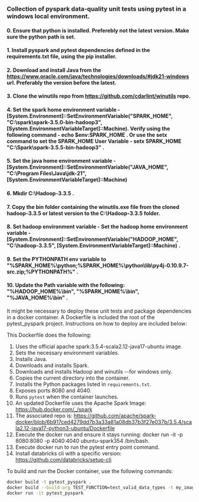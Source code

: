 ### Collection of pyspark data-quality unit tests using pytest in a windows local environment.

#### 0. Ensure that python is installed. Preferebly not the latest version. Make sure the python path is set.
#### 1. Install pyspark and pytest dependencies defined in the requirements.txt file, using the pip installer.
#### 2. Download and install Java from the https://www.oracle.com/java/technologies/downloads/#jdk21-windows url. Preferably the version before the latest.
#### 3. Clone the winutils repo from https://github.com/cdarlint/winutils repo.
#### 4. Set the spark home environment variable - [System.Environment]::SetEnvironmentVariable("SPARK_HOME", "C:\spark\spark-3.5.0-bin-hadoop3", [System.EnvironmentVariableTarget]::Machine). Verify using the following command - echo $env:SPARK_HOME . Or use the setx command to set the SPARK_HOME User Variable - setx SPARK_HOME "C:\Spark\spark-3.5.5-bin-hadoop3" .
#### 5. Set the java home environment variable - [System.Environment]::SetEnvironmentVariable("JAVA_HOME", "C:\Program Files\Java\jdk-21", [System.EnvironmentVariableTarget]::Machine)
#### 6. Mkdir C:\Hadoop-3.3.5 .
#### 7. Copy the bin folder containing the winutils.exe file from the cloned hadoop-3.3.5 or latest version to the C:\Hadoop-3.3.5 folder.
#### 8. Set hadoop environment variable - Set the hadoop home environment variable - [System.Environment]::SetEnvironmentVariable("HADOOP_HOME", "C:\hadoop-3.3.5", [System.EnvironmentVariableTarget]::Machine) .
#### 9. Set the PYTHONPATH env variable to "%SPARK_HOME%\python;%SPARK_HOME%\python\lib\py4j-0.10.9.7-src.zip;%PYTHONPATH%" .
#### 10. Update the Path variable with the following: "%HADOOP_HOME%\bin", "%SPARK_HOME%\bin", "%JAVA_HOME%\bin" .


It might be necessary to deploy these unit tests and package dependencies in a docker container. A Dockerfile is included the root of the pytest_pyspark project. Instructions on how to deploy are included below:


This Dockerfile does the following:
1. Uses the official apache spark:3.5.4-scala2.12-java17-ubuntu image.
2. Sets the necessary environment variables.
3. Installs Java.
4. Downloads and installs Spark.
5. Downloads and installs Hadoop and winutils --for windows only.
6. Copies the current directory into the container.
7. Installs the Python packages listed in `requirements.txt`.
8. Exposes ports 8080 and 4040.
9. Runs `pytest` when the container launches.
10. An updated Dockerfile uses the Apache Spark Image: https://hub.docker.com/_/spark
11. The associated repo is: https://github.com/apache/spark-docker/blob/6b917ced4279dd7b3a33a81a08db37b3f27e037b/3.5.4/scala2.12-java17-python3-ubuntu/Dockerfile
12. Execute the docker run and ensure it stays running: docker run -it -p 8080:8080 -p 4040:4040 ubuntu-spark354 /bin/bash.
13. Execute docker run to run the pytest entry point command.
14. Install databricks cli with a specific version: https://github.com/databricks/setup-cli

To build and run the Docker container, use the following commands:

```sh
docker build -t pytest_pyspark .
docker build --build-arg TEST_FUNCTION=test_valid_data_types -t my_image .
docker run -it pytest_pyspark
```



